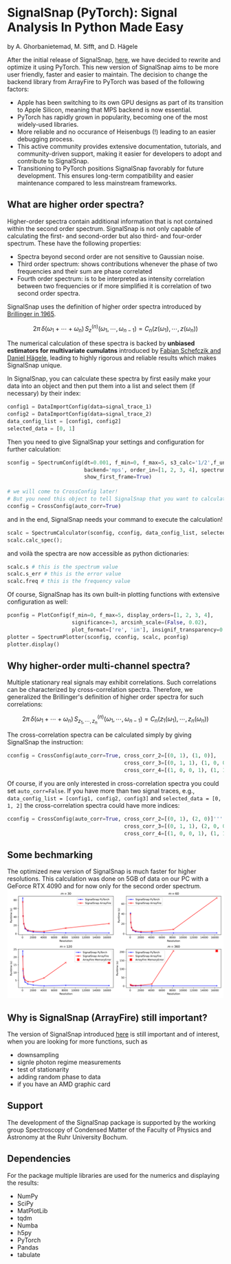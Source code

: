 # SignalSnap (PyTorch): Signal Analysis In Python Made Easy
by A. Ghorbanietemad, M. Sifft, and D. Hägele

After the initial release of SignalSnap, [here](https://github.com/MarkusSifft/SignalSnap), we have decided to rewrite and optimize it using PyTorch. This new version of SignalSnap aims
to be more user friendly, faster and easier to maintain. The decision to change the backend library from ArrayFire to PyTorch was based of the following factors:
* Apple has been switching to its own GPU designs as part of its transition to Apple Silicon, meaning that MPS backend is now essential.
* PyTorch has rapidly grown in popularity, becoming one of the most widely-used libraries.
* More reliable and no occurance of Heisenbugs (!) leading to an easier debugging process. 
* This active community provides extensive documentation, tutorials, and community-driven support, making it easier for developers to adopt and contribute to SignalSnap.
* Transitioning to PyTorch positions SignalSnap favorably for future development. This ensures long-term compatibility and easier maintenance compared to less mainstream frameworks.

## What are higher order spectra?
Higher-order spectra contain additional information that is not contained within the second order spectrum. SignalSnap is not only capable of calculating the first- and second-order but also
third- and four-order spectrum.
These have the following properties:
* Spectra beyond second order are not sensitive to Gaussian noise.
* Third order spectrum: shows contributions whenever the phase of two frequencies and their sum are phase correlated
* Fourth order spectrum: is to be interpreted as intensity correlation between two frequencies or if more simplified it is correlation of two second order spectra.

SignalSnap uses the definition of higher order spectra introduced by [Brillinger in 1965](https://www.researchgate.net/publication/38365655_An_Introduction_to_Polyspectra). 
```math
2\pi\,\delta(\omega_1 + \cdots + \omega_n) \,S^{(n)}_z(\omega_1, \cdots , \omega_{n-1})= C_n\big(z(\omega_1), \cdots, z(\omega_n)\big)
```
The numerical calculation of these spectra is backed by __unbiased estimators for multivariate cumulatns__ introduced by [Fabian Schefczik and Daniel Hägele](https://arxiv.org/pdf/1904.12154),
leading to highly rigorous and reliable results which makes SignalSnap unique. 

In SignalSnap, you can calculate these spectra by first easily make your data into an object and then put them into a list and select them (if necessary) by their index:
```python
config1 = DataImportConfig(data=signal_trace_1)
config2 = DataImportConfig(data=signal_trace_2)
data_config_list = [config1, config2]
selected_data = [0, 1]
```
Then you need to give SignalSnap your settings and configuration for further calculation:
```python
sconfig = SpectrumConfig(dt=0.001, f_min=0, f_max=5, s3_calc='1/2',f_unit='MHz',
                         backend='mps', order_in=[1, 2, 3, 4], spectrum_size=500,
                         show_first_frame=True)

# we will come to CrossConfig later!
# But you need this object to tell SignalSnap that you want to calculate auto-correlations.
cconfig = CrossConfig(auto_corr=True) 
```
and in the end, SignalSnap needs your command to execute the calculation!
```python
scalc = SpectrumCalculator(sconfig, cconfig, data_config_list, selected=selected_data)
scalc.calc_spec();
```
and voilà the spectra are now accessible as python dictionaries:
```python
scalc.s # this is the spectrum value
scalc.s_err # this is the error value
scalc.freq # this is the frequency value
```
Of course, SignalSnap has its own built-in plotting functions with extensive configuration as well:
```python
pconfig = PlotConfig(f_min=0, f_max=5, display_orders=[1, 2, 3, 4],
                     significance=3, arcsinh_scale=(False, 0.02),
                     plot_format=['re', 'im'], insignif_transparency=0.5)
plotter = SpectrumPlotter(sconfig, cconfig, scalc, pconfig)
plotter.display()
```
## Why higher-order multi-channel spectra?
Multiple stationary real signals may exhibit correlations. Such correlations can be characterized by cross-correlation spectra. Therefore, we generalized the Brillinger's definition 
of higher order spectra for such correlations:
```math
2\pi\,\delta(\omega_1 + \cdots + \omega_n) \,S^{(n)}_{z_1, \cdots, z_n}(\omega_1, \cdots , \omega_{n-1})= C_n\big(z_1(\omega_1), \cdots, z_n(\omega_n)\big)
```
The cross-correlation spectra can be calculated simply by giving SignalSnap the instruction:
```python
cconfig = CrossConfig(auto_corr=True, cross_corr_2=[(0, 1), (1, 0)], 
                                      cross_corr_3=[(0, 1, 1), (1, 0, 0), (0, 0, 1)]''' or any other permutation''', 
                                      cross_corr_4=[(1, 0, 0, 1), (1, 1, 0, 0)]''' or any other permutation''') 
```
Of course, if you are only interested in cross-correlation spectra you could set `auto_corr=False`. If you have more than two signal traces, e.g., `data_config_list = [config1, config2, config3]` and `selected_data = [0, 1, 2]` the cross-correlation spectra could have more indices:
```python
cconfig = CrossConfig(auto_corr=True, cross_corr_2=[(0, 1), (2, 0)]''' or any other permutation''', 
                                      cross_corr_3=[(0, 1, 1), (2, 0, 0), (0, 2, 1)]''' or any other permutation''',
                                      cross_corr_4=[(1, 0, 0, 1), (1, 1, 0, 0), (1, 2, 0, 2), (1, 2, 2, 1)]''' or any other permutation''') 
```

## Some bechmarking
The optimized new version of SignalSnap is much faster for higher resolutions. This calculation was done on 5GB of data on our PC with a GeForce RTX 4090 and for now only for the second order spectrum.
![Runtime Comparison](Images/cuda_comparison.png)

## Why is SignalSnap (ArrayFire) still important?
The version of SignalSnap introduced [here](https://github.com/MarkusSifft/SignalSnap) is still important and of interest, when you are looking for more functions, such as 
* downsampling
* signle photon regime measurements
* test of stationarity
* adding random phase to data
* if you have an AMD graphic card


## Support
The development of the SignalSnap package is supported by the working group Spectroscopy of Condensed Matter of the Faculty of Physics and Astronomy at the Ruhr University Bochum.

## Dependencies
For the package multiple libraries are used for the numerics and displaying the results:
* NumPy
* SciPy
* MatPlotLib
* tqdm
* Numba
* h5py
* PyTorch
* Pandas
* tabulate
